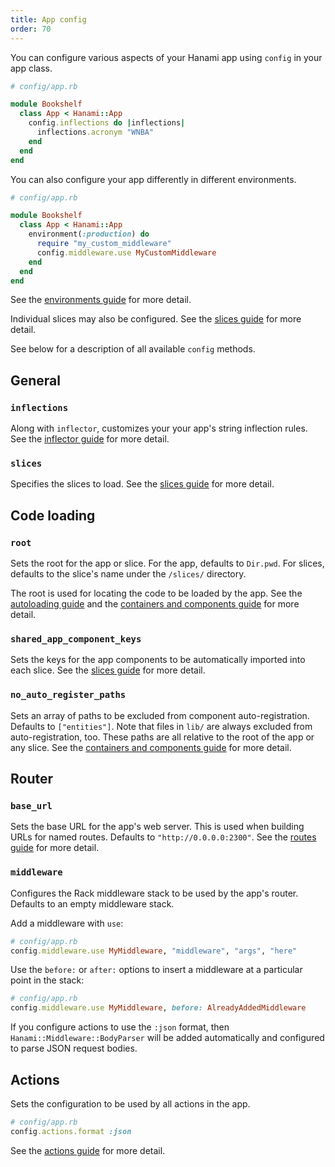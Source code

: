 ```yaml
---
title: App config
order: 70
---
```


You can configure various aspects of your Hanami app using `config` in your app class.

```ruby
# config/app.rb

module Bookshelf
  class App < Hanami::App
    config.inflections do |inflections|
      inflections.acronym "WNBA"
    end
  end
end
```

You can also configure your app differently in different environments.

```ruby
# config/app.rb

module Bookshelf
  class App < Hanami::App
    environment(:production) do
      require "my_custom_middleware"
      config.middleware.use MyCustomMiddleware
    end
  end
end
```

See the [environments guide](/v2.1/app/environments) for more detail.

Individual slices may also be configured. See the [slices guide](/v2.1/app/slices) for more detail.

See below for a description of all available `config` methods.

## General

### `inflections`

Along with `inflector`, customizes your your app's string inflection rules. See the [inflector guide](/v2.1/app/inflector) for more detail.

### `slices`

Specifies the slices to load. See the [slices guide](/v2.1/app/slices) for more detail.

## Code loading

### `root`

Sets the root for the app or slice. For the app, defaults to `Dir.pwd`. For slices, defaults to the slice's name under the `/slices/` directory.

The root is used for locating the code to be loaded by the app. See the [autoloading guide](/v2.1/app/autoloading) and the [containers and components guide](/v2.1/app/container-and-components) for more detail.

### `shared_app_component_keys`

Sets the keys for the app components to be automatically imported into each slice. See the [slices guide](/v2.1/app/slices) for more detail.

### `no_auto_register_paths`

Sets an array of paths to be excluded from component auto-registration. Defaults to `["entities"]`. Note that files in `lib/` are always excluded from auto-registration, too. These paths are all relative to the root of the app or any slice. See the [containers and components guide](/v2.1/app/container-and-components) for more detail.

## Router

### `base_url`

Sets the base URL for the app's web server. This is used when building URLs for named routes. Defaults to `"http://0.0.0.0:2300"`. See the [routes guide](/v2.1/routing/overview/) for more detail.

### `middleware`

Configures the Rack middleware stack to be used by the app's router. Defaults to an empty middleware stack.

Add a middleware with `use`:

```ruby
# config/app.rb
config.middleware.use MyMiddleware, "middleware", "args", "here"
```

Use the `before:` or `after:` options to insert a middleware at a particular point in the stack:

```ruby
# config/app.rb
config.middleware.use MyMiddleware, before: AlreadyAddedMiddleware
```

If you configure actions to use the `:json` format, then `Hanami::Middleware::BodyParser` will be added automatically and configured to parse JSON request bodies.

## Actions

Sets the configuration to be used by all actions in the app.

```ruby
# config/app.rb
config.actions.format :json
```

See the [actions guide](/v2.1/actions/overview) for more detail.
